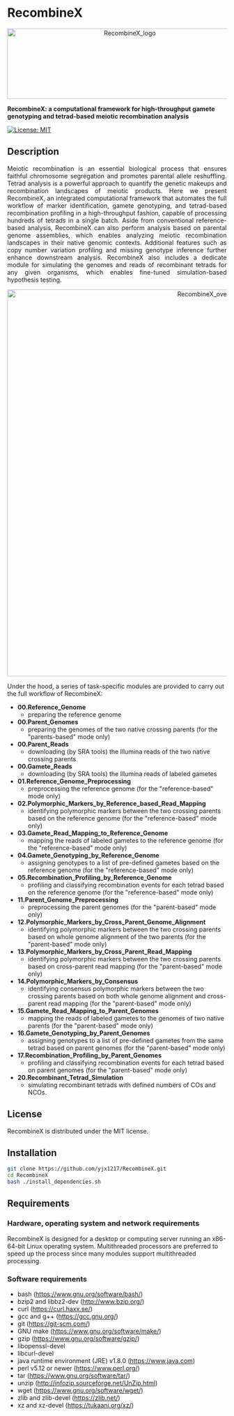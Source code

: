 # RecombineX

<p align="center">
  <img src="https://github.com/yjx1217/RecombineX/blob/master/RecombineX.logo.png" alt="RecombineX_logo" width="547" height="162"/>
</p>

**RecombineX: a computational framework for high-throughput gamete genotyping and tetrad-based meiotic recombination analysis**

[![License: MIT](https://img.shields.io/badge/License-MIT-yellow.svg)](https://opensource.org/licenses/MIT)

## Description
<div style="text-align: justify"> 
Meiotic recombination is an essential biological process that ensures faithful chromosome segregation and promotes parental allele reshuffling. Tetrad analysis is a powerful approach to quantify the genetic makeups and recombination landscapes of meiotic products. Here we present RecombineX, an integrated computational framework that automates the full workflow of marker identification, gamete genotyping, and tetrad-based recombination profiling in a high-throughput fashion, capable of processing hundreds of tetrads in a single batch. Aside from conventional reference-based analysis, RecombineX can also perform analysis based on parental genome assemblies, which enables analyzing meiotic recombination landscapes in their native genomic contexts. Additional features such as copy number variation profiling and missing genotype inference further enhance downstream analysis. RecombineX also includes a dedicate module for simulating the genomes and reads of recombinant tetrads for any given organisms, which enables fine-tuned simulation-based hypothesis testing. 
</div>

<p align="center">
  <img src="https://github.com/yjx1217/RecombineX/blob/master/RecombineX.overview.png" alt="RecombineX_overview" width="915" height="888"/>
</p>

Under the hood, a series of task-specific modules are provided to carry out the full workflow of RecombineX:

* **00.Reference_Genome**
  * preparing the reference genome
* **00.Parent_Genomes**
  * preparing the genomes of the two native crossing parents (for the "parents-based" mode only)
* **00.Parent_Reads**
  * downloading (by SRA tools) the Illumina reads of the two native crossing parents
* **00.Gamete_Reads**
  * downloading (by SRA tools) the Illumina reads of labeled gametes
* **01.Reference_Genome_Preprocessing**
  * preprocessing the reference genome (for the "reference-based" mode only)
* **02.Polymorphic_Markers_by_Reference_based_Read_Mapping**
  * identifying polymorphic markers between the two crossing parents based on the reference genome (for the "reference-based" mode only)
* **03.Gamete_Read_Mapping_to_Reference_Genome**
  * mapping the reads of labeled gametes to the reference genome (for the "reference-based" mode only)
* **04.Gamete_Genotyping_by_Reference_Genome**
  * assigning genotypes to a list of pre-defined gametes based on the reference genome (for the "reference-based" mode only)
* **05.Recombination_Profiling_by_Reference_Genome**
  * profiling and classifying recombination events for each tetrad based on the reference genome (for the "reference-based" mode only)
* **11.Parent_Genome_Preprocessing**
  * preprocessing the parent genomes (for the "parent-based" mode only)
* **12.Polymorphic_Markers_by_Cross_Parent_Genome_Alignment**
  * identifying polymorphic markers between the two crossing parents based on whole genome alignment of the two parents (for the "parent-based" mode only)
* **13.Polymorphic_Markers_by_Cross_Parent_Read_Mapping**
  * identifying polymorphic markers between the two crossing parents based on cross-parent read mapping (for the "parent-based" mode only)
* **14.Polymorphic_Markers_by_Consensus**
  * identifying consensus polymorphic markers between the two crossing parents based on both whole genome alignment and cross-parent read mapping (for the "parent-based" mode only)
* **15.Gamete_Read_Mapping_to_Parent_Genomes**
  * mapping the reads of labeled gametes to the genomes of two native parents (for the "parent-based" mode only)
* **16.Gamete_Genotyping_by_Parent_Genomes**
  * assigning genotypes to a list of pre-defined gametes from the same tetrad based on parent genomes (for the "parent-based" mode only)
* **17.Recombination_Profiling_by_Parent_Genomes**
  * profiling and classifying recombination events for each tetrad based on parent genomes (for the "parent-based" mode only)
* **20.Recombinant_Tetrad_Simulation**
  * simulating recombinant tetrads with defined numbers of COs and NCOs.

## License
RecombineX is distributed under the MIT license.

## Installation
```sh
git clone https://github.com/yjx1217/RecombineX.git
cd RecombineX
bash ./install_dependencies.sh
```

## Requirements
### Hardware, operating system and network requirements
RecombineX is designed for a desktop or computing server running an x86-64-bit Linux operating system. Multithreaded processors are preferred to speed up the process since many modules support multithreaded processing. 

### Software requirements
* bash (https://www.gnu.org/software/bash/)
* bzip2 and libbz2-dev (http://www.bzip.org/)
* curl (https://curl.haxx.se/)
* gcc and g++ (https://gcc.gnu.org/)
* git (https://git-scm.com/)
* GNU make (https://www.gnu.org/software/make/)
* gzip (https://www.gnu.org/software/gzip/)
* libopenssl-devel
* libcurl-devel
* java runtime environment (JRE) v1.8.0 (https://www.java.com)
* perl v5.12 or newer (https://www.perl.org/)
* tar (https://www.gnu.org/software/tar/)
* unzip (http://infozip.sourceforge.net/UnZip.html)
* wget (https://www.gnu.org/software/wget/)
* zlib and zlib-devel (https://zlib.net/)
* xz and xz-devel (https://tukaani.org/xz/)
